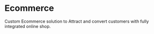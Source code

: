 # Ecommerce
Custom Ecommerce solution to Attract and convert customers with fully integrated online shop.
